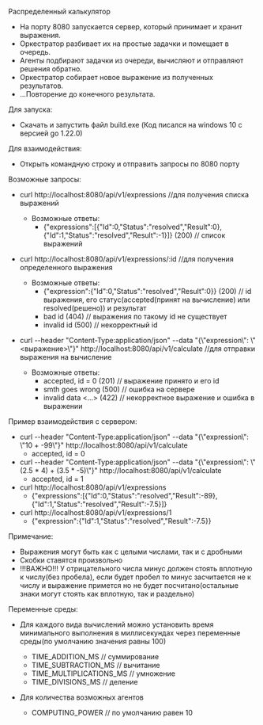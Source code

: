Распределенный калькулятор 

- На порту 8080 запускается сервер, который принимает и хранит выражения.
- Оркестратор разбивает их на простые задачки и помещает в очередь.
- Агенты подбирают задачки из очереди, вычисляют и отправляют решения обратно.
- Оркестратор собирает новое выражение из полученных результатов.
- ...Повторение до конечного результата.

Для запуска:
  - Скачать и запустить файл build.exe (Код писался на windows 10 с версией go 1.22.0)

Для взаимодействия:
  - Открыть командную строку и отправить запросы по 8080 порту

Возможные запросы:
  - curl http://localhost:8080/api/v1/expressions //для получения списка выражений
     - Возможные ответы:
       - {"expressions":[{"Id":0,"Status":"resolved","Result":0},{"Id":1,"Status":"resolved","Result":-1}]} (200) // список выражений
   
  - curl http://localhost:8080/api/v1/expressions/:id //для получения определенного выражения
     - Возможные ответы:  
       - {"expression":{"Id":0,"Status":"resolved","Result":0}} (200) // id выражения, его статус(accepted(принят на вычисление) или     resolved(решено)) и результат
       - bad id (404) // выражения по такому id не существует
       - invalid id (500) // некорректный id
   
  - curl --header "Content-Type:application/json" --data "{\\"expression\\": \\"<выражение>\\"}" http://localhost:8080/api/v1/calculate //для отправки выражения на вычисление
     - Возможные ответы:  
       - accepted, id = 0 (201) // выражение принято и его id
       - smth goes wrong (500) // ошибка на сервере
       - invalid data <...> (422) // некорректное выражение и ошибка в выражении

Пример взаимодействия с сервером:
  - curl --header "Content-Type:application/json" --data "{\\"expression\\": \\"10 + -99\\"}" http://localhost:8080/api/v1/calculate
    - accepted, id = 0
  - curl --header "Content-Type:application/json" --data "{\\"expression\\": \\"(2.5 * 4) + (3.5 * -5)\\"}" http://localhost:8080/api/v1/calculate
    - accepted, id = 1
  - curl http://localhost:8080/api/v1/expressions
    - {"expressions":[{"Id":0,"Status":"resolved","Result":-89},{"Id":1,"Status":"resolved","Result":-7.5}]}
  - curl http://localhost:8080/api/v1/expressions/1
    - {"expression":{"Id":1,"Status":"resolved","Result":-7.5}}

Примечание:
  - Выражения могут быть как с целыми числами, так и с дробными
  - Скобки ставятся произвольно
  - !!!ВАЖНО!!! У отрицательного числа минус должен стоять вплотную к числу(без пробела), если будет пробел то минус засчитается не к числу и выражение примется но не будет посчитано(остальные знаки могут стоять как вплотную, так и раздельно)

Переменные среды:
  - Для каждого вида вычислений можно установить время минимального выполнения в миллисекундах через переменные среды(по умолчанию значения равны 100) 
     - TIME_ADDITION_MS // суммирование
     - TIME_SUBTRACTION_MS // вычитание
     - TIME_MULTIPLICATIONS_MS // умножение
     - TIME_DIVISIONS_MS // деление

  - Для количества возможных агентов
     - COMPUTING_POWER // по умолчанию равен 10
